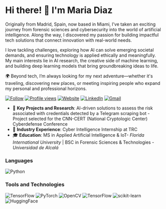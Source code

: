 # Hi there! 👋 I'm Maria Diaz

Originally from Madrid, Spain, now based in Miami, I’ve taken an exciting journey from forensic sciences and cybersecurity into the world of artificial intelligence. Along the way, I discovered my passion for building impactful tech solutions that connect innovation with real-world needs.

I love tackling challenges, exploring how AI can solve emerging societal demands, and ensuring technology is applied ethically and meaningfully. My main interests lie in AI research, the creative side of machine learning, and building deep learning models that bring groundbreaking ideas to life.

🌍 Beyond tech, I’m always looking for my next adventure—whether it's traveling, discovering new places, or meeting inspiring people who expand my personal and professional horizons.

[![Follow](https://img.shields.io/github/followers/mdiaz683?label=Follow&style=social)](https://github.com/mdiaz683)
[![Profile views](https://komarev.com/ghpvc/?username=mdiaz683&color=blue)](https://github.com/mdiaz683)
[![Website](https://img.shields.io/badge/Website-Visit-orange?style=flat-square&logo=google-chrome)](https://mdiaz683.github.io/)
[![LinkedIn](https://img.shields.io/badge/LinkedIn-Connect-blue?style=flat&logo=linkedin)](https://www.linkedin.com/in/maria-diaz-alba/)
[![Gmail](https://img.shields.io/badge/Gmail-Contact%20Me-darkgray?style=flat&logo=gmail)](mailto:m.mariadiazalba@gmail.com)


- 🔭 **Key Projects and Research**: AI-driven solutions to assess the risk associated with credentials detected by a Telegram scraping bot - Project selected for the CNN-CERT (National Cryptologic Center) Cyberdefense Conference
- 🌱 **Industry Experience**: Cyber Intelligence Internship at TRC
- 🎓  **Education**: MS in Applied Artificial Intelligence & IoT- *Florida International University* | BSC in Forensic Sciences & Technologies - *Universidad de Alcalá*


### Languages  
![Python](https://img.shields.io/badge/Python-3776AB?style=for-the-badge&logo=python&logoColor=white)  

### Tools and Technologies  
![TensorFlow](https://img.shields.io/badge/TensorFlow-FF6F00?style=for-the-badge&logo=tensorflow&logoColor=white)
![PyTorch](https://img.shields.io/badge/PyTorch-EE4C2C?style=for-the-badge&logo=pytorch&logoColor=white)
![OpenCV](https://img.shields.io/badge/OpenCV-5C3EE8?style=for-the-badge&logo=opencv&logoColor=white)
![TensorFlow](https://img.shields.io/badge/TensorFlow-orange?logo=tensorflow&logoColor=white)
![scikit-learn](https://img.shields.io/badge/scikit--learn-ML-blue?logo=scikit-learn&logoColor=white)
![HuggingFace](https://img.shields.io/badge/HuggingFace-NLP-yellow?logo=huggingface&logoColor=white)
